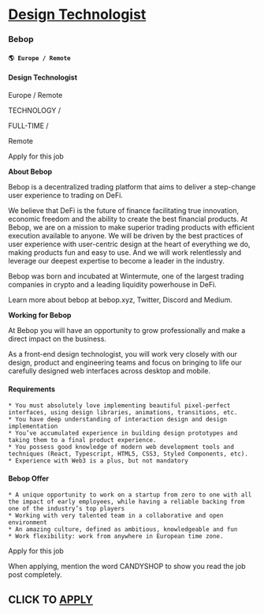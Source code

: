 # [Design Technologist](https://www.remotewlb.com/apply/design-technologist-72028)  
### Bebop  
#### `🌎 Europe / Remote`  

#### Design Technologist

Europe / Remote

TECHNOLOGY /

FULL-TIME /

Remote

Apply for this job

**About Bebop**

  

Bebop is a decentralized trading platform that aims to deliver a step-change user experience to trading on DeFi.

  

We believe that DeFi is the future of finance facilitating true innovation, economic freedom and the ability to create the best financial products. At Bebop, we are on a mission to make superior trading products with efficient execution available to anyone. We will be driven by the best practices of user experience with user-centric design at the heart of everything we do, making products fun and easy to use. And we will work relentlessly and leverage our deepest expertise to become a leader in the industry.

  

Bebop was born and incubated at Wintermute, one of the largest trading companies in crypto and a leading liquidity powerhouse in DeFi.

  

Learn more about bebop at bebop.xyz, Twitter, Discord and Medium.

  

**Working for Bebop**

  

At Bebop you will have an opportunity to grow professionally and make a direct impact on the business.

  

As a front-end design technologist, you will work very closely with our design, product and engineering teams and focus on bringing to life our carefully designed web interfaces across desktop and mobile.

#### Requirements

    * You must absolutely love implementing beautiful pixel-perfect interfaces, using design libraries, animations, transitions, etc.
    * You have deep understanding of interaction design and design implementation
    * You’ve accumulated experience in building design prototypes and taking them to a final product experience.
    * You possess good knowledge of modern web development tools and techniques (React, Typescript, HTML5, CSS3, Styled Components, etc). 
    * Experience with Web3 is a plus, but not mandatory

#### Bebop Offer

    * A unique opportunity to work on a startup from zero to one with all the impact of early employees, while having a reliable backing from one of the industry’s top players
    * Working with very talented team in a collaborative and open environment 
    * An amazing culture, defined as ambitious, knowledgeable and fun
    * Work flexibility: work from anywhere in European time zone.

Apply for this job

When applying, mention the word CANDYSHOP to show you read the job post completely.  
## CLICK TO [APPLY](https://www.remotewlb.com/apply/design-technologist-72028)

